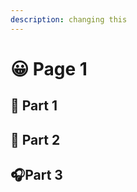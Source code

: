 ```yaml
---
description: changing this
---
```


# 😀 Page 1









## 🙏 Part 1





## 🤙 Part 2





## 🎧Part 3
